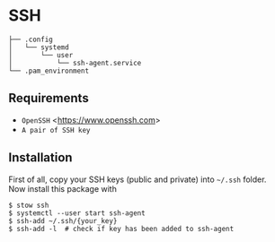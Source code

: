 # SSH
    ├── .config
    │   └── systemd
    │       └── user
    │           └── ssh-agent.service
    └── .pam_environment

## Requirements
- `OpenSSH` <<https://www.openssh.com>>
- `A pair of SSH key`

## Installation
First of all, copy your SSH keys (public and private) into `~/.ssh` folder.\
Now install this package with

    $ stow ssh
    $ systemctl --user start ssh-agent
    $ ssh-add ~/.ssh/{your_key}
    $ ssh-add -l  # check if key has been added to ssh-agent
